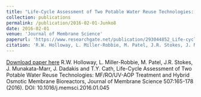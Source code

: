 ```yaml
---
title: "Life-Cycle Assessment of Two Potable Water Reuse Technologies: MF/RO/UV-AOP Treatment and Hybrid Osmotic Membrane Bioreactors"
collection: publications
permalink: /publication/2016-02-01-Junko8
date: 2016-02-01
venue: 'Journal of Membrane Science'
paperurl: 'https://www.researchgate.net/publication/293044852_Life-cycle_assessment_of_two_potable_water_reuse_technologies_MFROUV-AOP_treatment_and_hybrid_osmotic_membrane_bioreactors'
citation: 'R.W. Holloway, L. Miller-Robbie, M. Patel, J.R. Stokes, J. Munakata-Marr, J. Dadakis and T.Y. Cath, Life-Cycle Assessment of Two Potable Water Reuse Technologies: MF/RO/UV-AOP Treatment and Hybrid Osmotic Membrane Bioreactors, Journal of Membrane Science 507:165-178 (2016). DOI: 10.1016/j.memsci.2016.01.045'
---
```


<a href='https://www.researchgate.net/publication/293044852_Life-cycle_assessment_of_two_potable_water_reuse_technologies_MFROUV-AOP_treatment_and_hybrid_osmotic_membrane_bioreactors'>Download paper here</a>
R.W. Holloway, L. Miller-Robbie, M. Patel, J.R. Stokes, J. Munakata-Marr, J. Dadakis and T.Y. Cath, Life-Cycle Assessment of Two Potable Water Reuse Technologies: MF/RO/UV-AOP Treatment and Hybrid Osmotic Membrane Bioreactors, Journal of Membrane Science 507:165-178 (2016). DOI: 10.1016/j.memsci.2016.01.045
